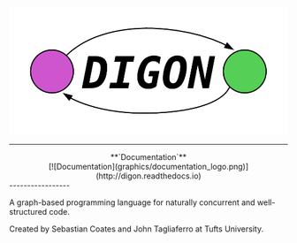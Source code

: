 ![Digon Logo](graphics/logo.png)

-----------------
<div align="center">
**`Documentation`**<br/>
[![Documentation](graphics/documentation_logo.png)](http://digon.readthedocs.io)
</div>
-----------------

A graph-based programming language for naturally concurrent and well-structured 
code.

Created by Sebastian Coates and John Tagliaferro at Tufts University.